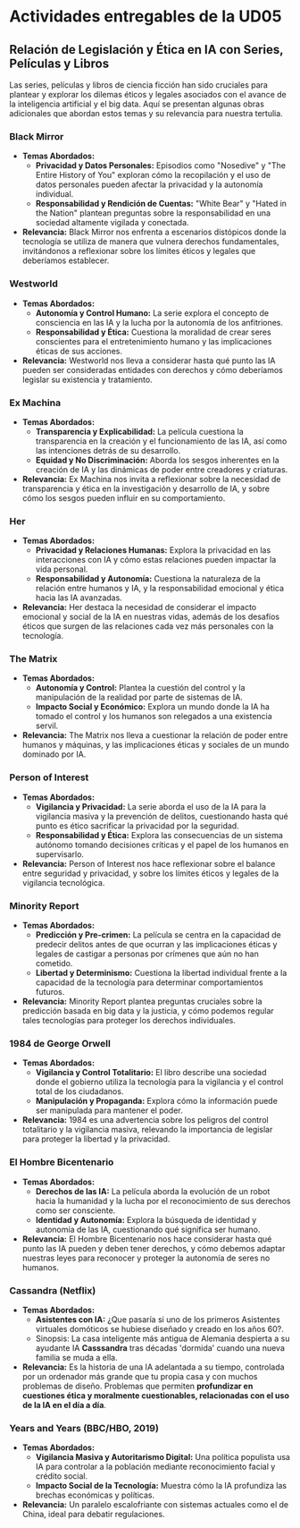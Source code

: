 # Actividades entregables de la UD05

## Relación de Legislación y Ética en IA con Series, Películas y Libros

Las series, películas y libros de ciencia ficción han sido cruciales para  plantear y explorar los dilemas éticos y legales asociados con el avance de la inteligencia artificial y el big data. Aquí se presentan algunas  obras adicionales que abordan estos temas y su relevancia para nuestra  tertulia.

### **Black Mirror**

- **Temas Abordados:**
  - **Privacidad y Datos Personales:** Episodios como "Nosedive" y "The Entire History of You" exploran cómo  la recopilación y el uso de datos personales pueden afectar la  privacidad y la autonomía individual.
  - **Responsabilidad y Rendición de Cuentas:** "White Bear" y "Hated in the Nation" plantean preguntas sobre la  responsabilidad en una sociedad altamente vigilada y conectada.
- **Relevancia:** Black Mirror nos enfrenta a escenarios distópicos donde la tecnología  se utiliza de manera que vulnera derechos fundamentales, invitándonos a  reflexionar sobre los límites éticos y legales que deberíamos  establecer.

### **Westworld**

- **Temas Abordados:**
  - **Autonomía y Control Humano:** La serie explora el concepto de consciencia en las IA y la lucha por la autonomía de los anfitriones.
  - **Responsabilidad y Ética:** Cuestiona la moralidad de crear seres conscientes para el entretenimiento humano y las implicaciones éticas de sus acciones.
- **Relevancia:** Westworld nos lleva a considerar hasta qué punto las IA pueden ser  consideradas entidades con derechos y cómo deberíamos legislar su  existencia y tratamiento.

### **Ex Machina**

- **Temas Abordados:**
  - **Transparencia y Explicabilidad:** La película cuestiona la transparencia en la creación y el  funcionamiento de las IA, así como las intenciones detrás de su  desarrollo.
  - **Equidad y No Discriminación:** Aborda los sesgos inherentes en la creación de IA y las dinámicas de poder entre creadores y criaturas.
- **Relevancia:** Ex Machina nos invita a reflexionar sobre la necesidad de transparencia y ética en la investigación y desarrollo de IA, y sobre cómo los sesgos pueden influir en su comportamiento.

### **Her**

- **Temas Abordados:**
  - **Privacidad y Relaciones Humanas:** Explora la privacidad en las interacciones con IA y cómo estas relaciones pueden impactar la vida personal.
  - **Responsabilidad y Autonomía:** Cuestiona la naturaleza de la relación entre humanos y IA, y la responsabilidad emocional y ética hacia las IA avanzadas.
- **Relevancia:** Her destaca la necesidad de considerar el impacto emocional y social de la IA en nuestras vidas, además de los desafíos éticos que surgen de  las relaciones cada vez más personales con la tecnología.

### **The Matrix**

- **Temas Abordados:**
  - **Autonomía y Control:** Plantea la cuestión del control y la manipulación de la realidad por parte de sistemas de IA.
  - **Impacto Social y Económico:** Explora un mundo donde la IA ha tomado el control y los humanos son relegados a una existencia servil.
- **Relevancia:** The Matrix nos lleva a cuestionar la relación de poder entre humanos y  máquinas, y las implicaciones éticas y sociales de un mundo dominado por IA.

### **Person of Interest**

- **Temas Abordados:**
  - **Vigilancia y Privacidad:** La serie aborda el uso de la IA para la vigilancia masiva y la  prevención de delitos, cuestionando hasta qué punto es ético sacrificar  la privacidad por la seguridad.
  - **Responsabilidad y Ética:** Explora las consecuencias de un sistema autónomo tomando decisiones críticas y el papel de los humanos en supervisarlo.
- **Relevancia:** Person of Interest nos hace reflexionar sobre el balance entre  seguridad y privacidad, y sobre los límites éticos y legales de la  vigilancia tecnológica.

### **Minority Report**

- **Temas Abordados:**
  - **Predicción y Pre-crimen:** La película se centra en la capacidad de predecir delitos antes de que  ocurran y las implicaciones éticas y legales de castigar a personas por  crímenes que aún no han cometido.
  - **Libertad y Determinismo:** Cuestiona la libertad individual frente a la capacidad de la tecnología para determinar comportamientos futuros.
- **Relevancia:** Minority Report plantea preguntas cruciales sobre la predicción basada  en big data y la justicia, y cómo podemos regular tales tecnologías para proteger los derechos individuales.

### **1984** de George Orwell

- **Temas Abordados:**
  - **Vigilancia y Control Totalitario:** El libro describe una sociedad donde el gobierno utiliza la tecnología para la vigilancia y el control total de los ciudadanos.
  - **Manipulación y Propaganda:** Explora cómo la información puede ser manipulada para mantener el poder.
- **Relevancia:** 1984 es una advertencia sobre los peligros del control totalitario y la vigilancia masiva, relevando la importancia de legislar para proteger  la libertad y la privacidad.

### **El Hombre Bicentenario**

- **Temas Abordados:**
  - **Derechos de las IA:** La película aborda la evolución de un robot hacia la humanidad y la  lucha por el reconocimiento de sus derechos como ser consciente.
  - **Identidad y Autonomía:** Explora la búsqueda de identidad y autonomía de las IA, cuestionando qué significa ser humano.
- **Relevancia:** El Hombre Bicentenario nos hace considerar hasta qué punto las IA  pueden y deben tener derechos, y cómo debemos adaptar nuestras leyes  para reconocer y proteger la autonomía de seres no humanos.

### **Cassandra** (Netflix)

- **Temas Abordados:**
  - **Asistentes con IA:** ¿Que pasaría si uno de los primeros Asistentes virtuales domóticos se hubiese diseñado y creado en los años 60?.
  - Sinopsis: La casa inteligente más antigua de Alemania despierta a su ayudante IA **Casssandra** tras décadas 'dormida' cuando una nueva familia se muda a ella.
- **Relevancia:** Es la historia de una IA adelantada a su tiempo, controlada por un   ordenador más grande que tu propia casa y con muchos problemas de   diseño. Problemas que permiten **profundizar en cuestiones ética y moralmente cuestionables, relacionadas con el uso de la IA en el día a día**.

### **Years and Years (BBC/HBO, 2019)**

- **Temas Abordados:**
  - **Vigilancia Masiva y Autoritarismo Digital:** Una política populista usa IA para controlar a la población mediante reconocimiento facial y crédito social.
  - **Impacto Social de la Tecnología:** Muestra cómo la IA profundiza las brechas económicas y políticas.
- **Relevancia:** Un paralelo escalofriante con sistemas actuales como el de China, ideal para debatir regulaciones.
